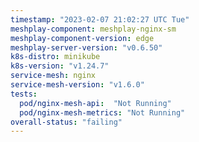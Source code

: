 ```yaml
---
timestamp: "2023-02-07 21:02:27 UTC Tue"
meshplay-component: meshplay-nginx-sm
meshplay-component-version: edge
meshplay-server-version: "v0.6.50"
k8s-distro: minikube
k8s-version: "v1.24.7"
service-mesh: nginx
service-mesh-version: "v1.6.0"
tests:
  pod/nginx-mesh-api:  "Not Running"
  pod/nginx-mesh-metrics: "Not Running"
overall-status: "failing"
---
```

